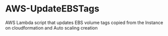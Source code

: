 # AWS-UpdateEBSTags
AWS Lambda script that updates EBS volume tags copied from the Instance on cloudformation and Auto scaling creation
